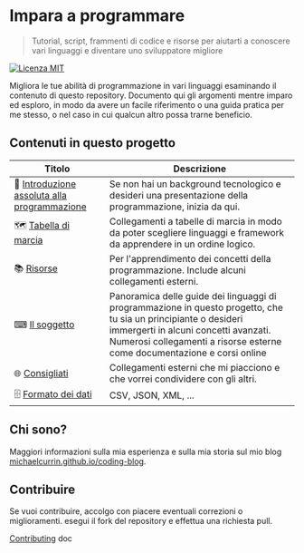 # Impara a programmare
> Tutorial, script, frammenti di codice e risorse per aiutarti a conoscere vari linguaggi e diventare uno sviluppatore migliore

[![Licenza MIT](https://img.shields.io/badge/Licenza-MIT-blue.svg)](https://github.com/MichaelCurrin/learn-to-code/blob/master/LICENSE)

Migliora le tue abilità di programmazione in vari linguaggi esaminando il contenuto di questo repository. Documento qui gli argomenti mentre imparo ed esploro, in modo da avere un facile riferimento o una guida pratica per me stesso, o nel caso in cui qualcun altro possa trarne beneficio.

## Contenuti in questo progetto

| Titolo                                                            | Descrizione                                                                                                                                                                                                                         |
| ----------------------------------------------------------------- | ----------------------------------------------------------------------------------------------------------------------------------------------------------------------------------------------------------------------------------- |
| 🤷 [Introduzione assoluta alla programmazione](intro_to_coding.md) | Se non hai un background tecnologico e desideri una presentazione della programmazione, inizia da qui.                                                                                                                              |
| 🗺️ [Tabella di marcia](roadmaps.md)                                | Collegamenti a tabelle di marcia in modo da poter scegliere linguaggi e framework da apprendere in un ordine logico.                                                                                                                |
| 📚 [Risorse](resources.md)                                         | Per l'apprendimento dei concetti della programmazione. Include alcuni collegamenti esterni.                                                                                                                                         |
| ⌨ [Il soggetto](topics/README.md)                                 | Panoramica delle guide dei linguaggi di programmazione in questo progetto, che tu sia un principiante o desideri immergerti in alcuni concetti avanzati. Numerosi collegamenti a risorse esterne come documentazione e corsi online |
| 🌐 [Consigliati](recommended.md)                                   | Collegamenti esterni che mi piacciono e che vorrei condividere con gli altri.                                                                                                                                                       |
| 🗄️ [Formato dei dati](data_formats.md)                             | CSV, JSON, XML, ...                                                                                                                                                                                                                 |

## Chi sono?

Maggiori informazioni sulla mia esperienza e sulla mia storia sul mio blog [michaelcurrin.github.io/coding-blog](https://michaelcurrin.github.io/coding-blog/).


## Contribuire

Se vuoi contribuire, accolgo con piacere eventuali correzioni o miglioramenti. esegui il fork del repository e effettua una richiesta pull.

[Contributing](CONTRIBUTING.md) doc
